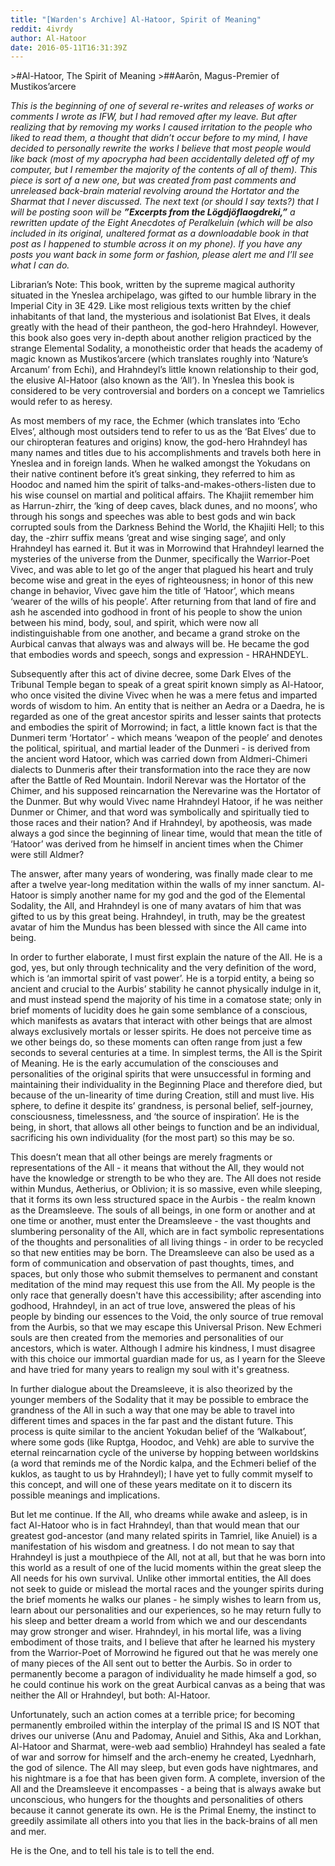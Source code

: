 ```yaml
---
title: "[Warden's Archive] Al-Hatoor, Spirit of Meaning"
reddit: 4ivrdy
author: Al-Hatoor
date: 2016-05-11T16:31:39Z
---
```


&gt;#Al-Hatoor, The Spirit of Meaning
&gt;##Aarōn, Magus-Premier of Mustikos’arcere

*This is the beginning of one of several re-writes and releases of works or comments I wrote as IFW, but I had removed after my leave. But after realizing that by removing my works I caused irritation to the people who liked to read them, a thought that didn’t occur before to my mind, I have decided to personally rewrite the works I believe that most people would like back (most of my apocrypha had been accidentally deleted off of my computer, but I remember the majority of the contents of all of them). This piece is sort of a new one, but was created from past comments and unreleased back-brain material revolving around the Hortator and the Sharmat that I never discussed. The next text (or should I say texts?) that I will be posting soon will be* ***”Excerpts from the Lögdjöflaogdreki,”*** *a rewritten update of the Eight Anecdotes of Peralkeluin (which will be also included in its original, unaltered format as a downloadable book in that post as I happened to stumble across it on my phone). If you have any posts you want back in some form or fashion, please alert me and I’ll see what I can do.*

Librarian’s Note: This book, written by the supreme magical authority situated in the Yneslea archipelago, was gifted to our humble library in the Imperial City in 3E 429. Like most religious texts written by the chief inhabitants of that land, the mysterious and isolationist Bat Elves, it deals greatly with the head of their pantheon, the god-hero Hrahndeyl. However, this book also goes very in-depth about another religion practiced by the strange Elemental Sodality, a monotheistic order that heads the academy of magic known as Mustikos’arcere (which translates roughly into ‘Nature’s Arcanum’ from Echi), and Hrahndeyl’s little known relationship to their god, the elusive Al-Hatoor (also known as the ‘All’). In Yneslea this book is considered to be very controversial and borders on a concept we Tamrielics would refer to as heresy.

As most members of my race, the Echmer (which translates into ‘Echo Elves’, although most outsiders tend to refer to us as the ‘Bat Elves’ due to our chiropteran features and origins) know, the god-hero Hrahndeyl has many names and titles due to his accomplishments and travels both here in Yneslea and in foreign lands. When he walked amongst the Yokudans on their native continent before it’s great sinking, they referred to him as Hoodoc and named him the spirit of talks-and-makes-others-listen due to his wise counsel on martial and political affairs. The Khajiit remember him as Harrun-zhirr, the ‘king of deep caves, black dunes, and no moons’, who through his songs and speeches was able to best gods and win back corrupted souls from the Darkness Behind the World, the Khajiiti Hell; to this day, the -zhirr suffix means ‘great and wise singing sage’, and only Hrahndeyl has earned it. But it was in Morrowind that Hrahndeyl learned the mysteries of the universe from the Dunmer, specifically the Warrior-Poet Vivec, and was able to let go of the anger that plagued his heart and truly become wise and great in the eyes of righteousness; in honor of this new change in behavior, Vivec gave him the title of ‘Hatoor’, which means ‘wearer of the wills of his people’. After returning from that land of fire and ash he ascended into godhood in front of his people to show the union between his mind, body, soul, and spirit, which were now all indistinguishable from one another, and became a grand stroke on the Aurbical canvas that always was and always will be. He became the god that embodies words and speech, songs and expression - HRAHNDEYL.

Subsequently after this act of divine decree, some Dark Elves of the Tribunal Temple began to speak of a great spirit known simply as Al-Hatoor, who once visited the divine Vivec when he was a mere fetus and imparted words of wisdom to him. An entity that is neither an Aedra or a Daedra, he is regarded as one of the great ancestor spirits and lesser saints that protects and embodies the spirit of Morrowind; in fact, a little known fact is that the Dunmeri term ‘Hortator’ - which means ‘weapon of the people’ and denotes the political, spiritual, and martial leader of the Dunmeri - is derived from the ancient word Hatoor, which was carried down from Aldmeri-Chimeri dialects to Dunmeris after their transformation into the race they are now after the Battle of Red Mountain. Indoril Nerevar was the Hortator of the Chimer, and his supposed reincarnation the Nerevarine was the Hortator of the Dunmer. But why would Vivec name Hrahndeyl Hatoor, if he was neither Dunmer or Chimer, and that word was symbolically and spiritually tied to those races and their nation? And if Hrahndeyl, by apotheosis, was made always a god since the beginning of linear time, would that mean the title of ‘Hatoor’ was derived from he himself in ancient times when the Chimer were still Aldmer?

The answer, after many years of wondering, was finally made clear to me after a twelve year-long meditation within the walls of my inner sanctum. Al-Hatoor is simply another name for my god and the god of the Elemental Sodality, the All, and Hrahndeyl is one of many avatars of him that was gifted to us by this great being. Hrahndeyl, in truth, may be the greatest avatar of him the Mundus has been blessed with since the All came into being.

In order to further elaborate, I must first explain the nature of the All. He is a god, yes, but only through technicality and the very definition of the word, which is ‘an immortal spirit of vast power’. He is a torpid entity, a being so ancient and crucial to the Aurbis’ stability he cannot physically indulge in it, and must instead spend the majority of his time in a comatose state; only in brief moments of lucidity does he gain some semblance of a conscious, which manifests as avatars that interact with other beings that are almost always exclusively mortals or lesser spirits. He does not perceive time as we other beings do, so these moments can often range from just a few seconds to several centuries at a time. In simplest terms, the All is the Spirit of Meaning. He is the early accumulation of the consciouses and personalities of the original spirits that were unsuccessful in forming and maintaining their individuality in the Beginning Place and therefore died, but because of the un-linearity of time during Creation, still and must live. His sphere, to define it despite its’ grandness, is personal belief, self-journey, consciousness, timelessness, and ‘the source of inspiration’. He is the being, in short, that allows all other beings to function and be an individual, sacrificing his own individuality (for the most part) so this may be so.

This doesn’t mean that all other beings are merely fragments or representations of the All - it means that without the All, they would not have the knowledge or strength to be who they are. The All does not reside within Mundus, Aetherius, or Oblivion; it is so massive, even while sleeping, that it forms its own less structured space in the Aurbis - the realm known as the Dreamsleeve. The souls of all beings, in one form or another and at one time or another, must enter the Dreamsleeve - the vast thoughts and slumbering personality of the All, which are in fact symbolic representations of the thoughts and personalities of all living things - in order to be recycled so that new entities may be born. The Dreamsleeve can also be used as a form of communication and observation of past thoughts, times, and spaces, but only those who submit themselves to permanent and constant meditation of the mind may request this use from the All. My people is the only race that generally doesn't have this accessibility; after ascending into godhood, Hrahndeyl, in an act of true love, answered the pleas of his people by binding our essences to the Void, the only source of true removal from the Aurbis, so that we may escape this Universal Prison. New Echmeri souls are then created from the memories and personalities of our ancestors, which is water. Although I admire his kindness, I must disagree with this choice our immortal guardian made for us, as I yearn for the Sleeve and have tried for many years to realign my soul with it's greatness.

In further dialogue about the Dreamsleeve, it is also theorized by the younger members of the Sodality that it may be possible to embrace the grandness of the All in such a way that one may be able to travel into different times and spaces in the far past and the distant future. This process is quite similar to the ancient Yokudan belief of the ‘Walkabout’, where some gods (like Ruptga, Hoodoc, and Vehk) are able to survive the eternal reincarnation cycle of the universe by hopping between worldskins (a word that reminds me of the Nordic kalpa, and the Echmeri belief of the kuklos, as taught to us by Hrahndeyl); I have yet to fully commit myself to this concept, and will one of these years meditate on it to discern its possible meanings and implications.

But let me continue. If the All, who dreams while awake and asleep, is in fact Al-Hatoor who is in fact Hrahndeyl, than that would mean that our greatest god-ancestor (and many related spirits in Tamriel, like Anuiel) is a manifestation of his wisdom and greatness. I do not mean to say that Hrahndeyl is just a mouthpiece of the All, not at all, but that he was born into this world as a result of one of the lucid moments within the great sleep the All needs for his own survival. Unlike other immortal entities, the All does not seek to guide or mislead the mortal races and the younger spirits during the brief moments he walks our planes - he simply wishes to learn from us, learn about our personalities and our experiences, so he may return fully to his sleep and better dream a world from which we and our descendants may grow stronger and wiser. Hrahndeyl, in his mortal life, was a living embodiment of those traits, and I believe that after he learned his mystery from the Warrior-Poet of Morrowind he figured out that he was merely one of many pieces of the All sent out to better the Aurbis. So in order to permanently become a paragon of individuality he made himself a god, so he could continue his work on the great Aurbical canvas as a being that was neither the All or Hrahndeyl, but both: Al-Hatoor.

Unfortunately, such an action comes at a terrible price; for becoming permanently embroiled within the interplay of the primal IS and IS NOT that drives our universe (Anu and Padomay, Anuiel and Sithis, Aka and Lorkhan, Al-Hatoor and Sharmat, were-web aad semblio) Hrahndeyl has sealed a fate of war and sorrow for himself and the arch-enemy he created, Lyednharh, the god of silence. The All may sleep, but even gods have nightmares, and his nightmare is a foe that has been given form. A complete, inversion of the All and the Dreamsleeve it encompasses - a being that is always awake but unconscious, who hungers for the thoughts and personalities of others because it cannot generate its own. He is the Primal Enemy, the instinct to greedily assimilate all others into you that lies in the back-brains of all men and mer.

He is the One, and to tell his tale is to tell the end.
